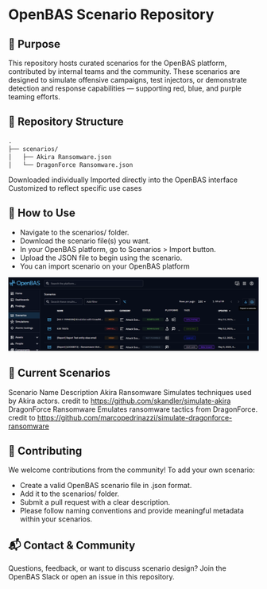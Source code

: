 # OpenBAS Scenario Repository
## 🎯 Purpose

This repository hosts curated scenarios for the OpenBAS platform, contributed by internal teams and the community. These scenarios are designed to simulate offensive campaigns, test injectors, or demonstrate detection and response capabilities — supporting red, blue, and purple teaming efforts.

## 📁 Repository Structure

```All scenario files are located directly in the scenarios/ folder and are ready for import into OpenBAS.
.
├── scenarios/
│   ├── Akira Ransomware.json
│   └── DragonForce Ransomware.json
```
Downloaded individually
Imported directly into the OpenBAS interface
Customized to reflect specific use cases
## 🚀 How to Use

  - Navigate to the scenarios/ folder.
  - Download the scenario file(s) you want.
  - In your OpenBAS platform, go to Scenarios > Import button.
  - Upload the JSON file to begin using the scenario.
  - You can import scenario on your OpenBAS platform
    
![scenario-import](./scenarios/assets/scenario-import.png)

## 🧪 Current Scenarios
Scenario Name	Description
Akira Ransomware	Simulates techniques used by Akira actors. credit to https://github.com/skandler/simulate-akira
DragonForce Ransomware	Emulates ransomware tactics from DragonForce. credit to https://github.com/marcopedrinazzi/simulate-dragonforce-ransomware
 
## 🤝 Contributing

We welcome contributions from the community!
To add your own scenario:
  - Create a valid OpenBAS scenario file in .json format.
  - Add it to the scenarios/ folder.
  - Submit a pull request with a clear description.
  - Please follow naming conventions and provide meaningful metadata within your scenarios.

## 📬 Contact & Community
Questions, feedback, or want to discuss scenario design?
Join the OpenBAS Slack or open an issue in this repository.

